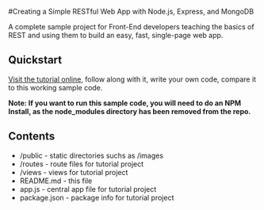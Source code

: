 #Creating a Simple RESTful Web App with Node.js, Express, and MongoDB

A complete sample project for Front-End developers teaching the basics of REST and using them to build an easy, fast, single-page web app.

## Quickstart

[Visit the tutorial online](http://cwbuecheler.com/web/tutorials/2014/restful-web-app-node-express-mongodb/), follow along with it, write your own code, compare it to this working sample code.

**Note: If you want to run this sample code, you will need to do an NPM Install, as the node_modules directory has been removed from the repo.**

## Contents

* /public - static directories suchs as /images
* /routes - route files for tutorial project
* /views - views for tutorial project
* README.md - this file
* app.js - central app file for tutorial project
* package.json - package info for tutorial project
